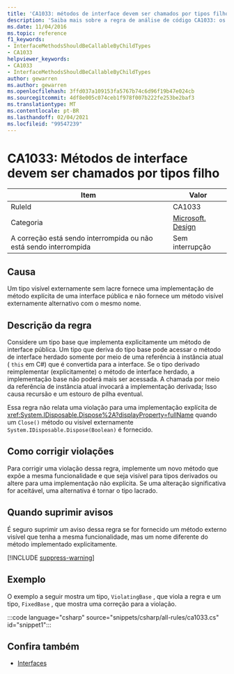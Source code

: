 ```yaml
---
title: 'CA1033: métodos de interface devem ser chamados por tipos filho (análise de código)'
description: 'Saiba mais sobre a regra de análise de código CA1033: os métodos de interface devem ser chamados por tipos filho'
ms.date: 11/04/2016
ms.topic: reference
f1_keywords:
- InterfaceMethodsShouldBeCallableByChildTypes
- CA1033
helpviewer_keywords:
- CA1033
- InterfaceMethodsShouldBeCallableByChildTypes
author: gewarren
ms.author: gewarren
ms.openlocfilehash: 3ffd037a109153fa5767b74c6d96f19b47e024cb
ms.sourcegitcommit: 4df8e005c074ceb1f978f007b222fe253be2baf3
ms.translationtype: MT
ms.contentlocale: pt-BR
ms.lasthandoff: 02/04/2021
ms.locfileid: "99547239"
---
```

# <a name="ca1033-interface-methods-should-be-callable-by-child-types"></a>CA1033: Métodos de interface devem ser chamados por tipos filho

| Item                                     | Valor            |
|------------------------------------------|------------------|
| RuleId                                   | CA1033           |
| Categoria                                 | [Microsoft. Design](design-warnings.md) |
| A correção está sendo interrompida ou não está sendo interrompida | Sem interrupção     |

## <a name="cause"></a>Causa

Um tipo visível externamente sem lacre fornece uma implementação de método explícita de uma interface pública e não fornece um método visível externamente alternativo com o mesmo nome.

## <a name="rule-description"></a>Descrição da regra

Considere um tipo base que implementa explicitamente um método de interface pública. Um tipo que deriva do tipo base pode acessar o método de interface herdado somente por meio de uma referência à instância atual ( `this` em C#) que é convertida para a interface. Se o tipo derivado reimplementar (explicitamente) o método de interface herdado, a implementação base não poderá mais ser acessada. A chamada por meio da referência de instância atual invocará a implementação derivada; Isso causa recursão e um estouro de pilha eventual.

Essa regra não relata uma violação para uma implementação explícita de <xref:System.IDisposable.Dispose%2A?displayProperty=fullName> quando um `Close()` método ou visível externamente `System.IDisposable.Dispose(Boolean)` é fornecido.

## <a name="how-to-fix-violations"></a>Como corrigir violações

Para corrigir uma violação dessa regra, implemente um novo método que expõe a mesma funcionalidade e que seja visível para tipos derivados ou altere para uma implementação não explícita. Se uma alteração significativa for aceitável, uma alternativa é tornar o tipo lacrado.

## <a name="when-to-suppress-warnings"></a>Quando suprimir avisos

É seguro suprimir um aviso dessa regra se for fornecido um método externo visível que tenha a mesma funcionalidade, mas um nome diferente do método implementado explicitamente.

[!INCLUDE [suppress-warning](../../../../includes/code-analysis/suppress-warning.md)]

## <a name="example"></a>Exemplo

O exemplo a seguir mostra um tipo, `ViolatingBase` , que viola a regra e um tipo, `FixedBase` , que mostra uma correção para a violação.

:::code language="csharp" source="snippets/csharp/all-rules/ca1033.cs" id="snippet1":::

## <a name="see-also"></a>Confira também

- [Interfaces](../../../csharp/programming-guide/interfaces/index.md)

